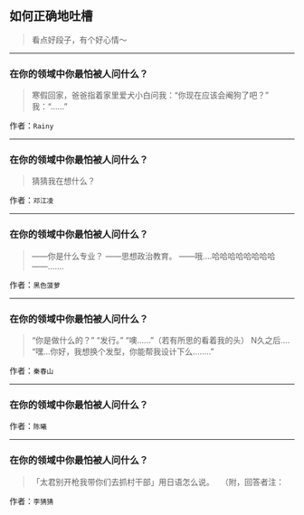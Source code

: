 ## 如何正确地吐槽

> 看点好段子，有个好心情～


 
---

### 在你的领域中你最怕被人问什么？

> 寒假回家，爸爸指着家里爱犬小白问我：“你现在应该会阉狗了吧？”
> 我：“……”


作者：`Rainy`

---

### 在你的领域中你最怕被人问什么？

> 猜猜我在想什么？


作者：`邓江凌`

---

### 在你的领域中你最怕被人问什么？

> ——你是什么专业？
> ——思想政治教育。
> ——哦....哈哈哈哈哈哈哈哈
> ——.......


作者：`黑色菠萝`

---

### 在你的领域中你最怕被人问什么？

> “你是做什么的？”
> “发行。”
> “噢......”（若有所思的看着我的头）
> N久之后....
> “嘿...你好，我想换个发型，你能帮我设计下么........”


作者：`秦春山`

---

### 在你的领域中你最怕被人问什么？

> 


作者：`陈曦`

---

### 在你的领域中你最怕被人问什么？

> 「太君别开枪我带你们去抓村干部」用日语怎么说。
>  
> （附，回答者注：


作者：`李猜猜`